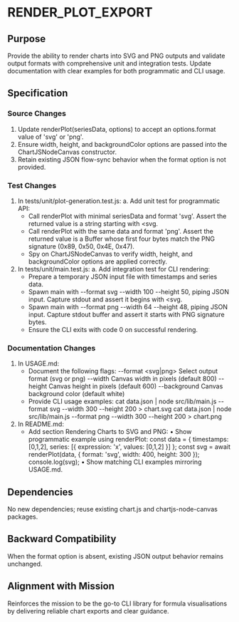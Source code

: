 # RENDER_PLOT_EXPORT

## Purpose
Provide the ability to render charts into SVG and PNG outputs and validate output formats with comprehensive unit and integration tests. Update documentation with clear examples for both programmatic and CLI usage.

## Specification

### Source Changes
1. Update renderPlot(seriesData, options) to accept an options.format value of 'svg' or 'png'.
2. Ensure width, height, and backgroundColor options are passed into the ChartJSNodeCanvas constructor.
3. Retain existing JSON flow-sync behavior when the format option is not provided.

### Test Changes
1. In tests/unit/plot-generation.test.js:
   a. Add unit test for programmatic API:
      - Call renderPlot with minimal seriesData and format 'svg'. Assert the returned value is a string starting with <svg.
      - Call renderPlot with the same data and format 'png'. Assert the returned value is a Buffer whose first four bytes match the PNG signature (0x89, 0x50, 0x4E, 0x47).
      - Spy on ChartJSNodeCanvas to verify width, height, and backgroundColor options are applied correctly.
2. In tests/unit/main.test.js:
   a. Add integration test for CLI rendering:
      - Prepare a temporary JSON input file with timestamps and series data.
      - Spawn main with --format svg --width 100 --height 50, piping JSON input. Capture stdout and assert it begins with <svg.
      - Spawn main with --format png --width 64 --height 48, piping JSON input. Capture stdout buffer and assert it starts with PNG signature bytes.
      - Ensure the CLI exits with code 0 on successful rendering.

### Documentation Changes
1. In USAGE.md:
   - Document the following flags:
     --format <svg|png>       Select output format (svg or png)
     --width <number>         Canvas width in pixels (default 800)
     --height <number>        Canvas height in pixels (default 600)
     --background <color>     Canvas background color (default white)
   - Provide CLI usage examples:
     cat data.json | node src/lib/main.js --format svg --width 300 --height 200 > chart.svg
     cat data.json | node src/lib/main.js --format png --width 300 --height 200 > chart.png
2. In README.md:
   - Add section Rendering Charts to SVG and PNG:
     • Show programmatic example using renderPlot:
       const data = { timestamps: [0,1,2], series: [{ expression: 'x', values: [0,1,2] }] };
       const svg = await renderPlot(data, { format: 'svg', width: 400, height: 300 });
       console.log(svg);
     • Show matching CLI examples mirroring USAGE.md.

## Dependencies
No new dependencies; reuse existing chart.js and chartjs-node-canvas packages.

## Backward Compatibility
When the format option is absent, existing JSON output behavior remains unchanged.

## Alignment with Mission
Reinforces the mission to be the go-to CLI library for formula visualisations by delivering reliable chart exports and clear guidance.